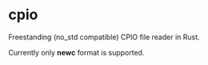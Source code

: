 # cpio

Freestanding (no_std compatible) CPIO file reader in Rust. 

Currently only **newc** format is supported.
